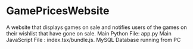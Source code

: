 # GamePricesWebsite
A website that displays games on sale and notifies users of the games on their wishlist that have gone on sale. 
Main Python File: app.py
Main JavaScript File : index.tsx/bundle.js. 
MySQL Database running from PC
